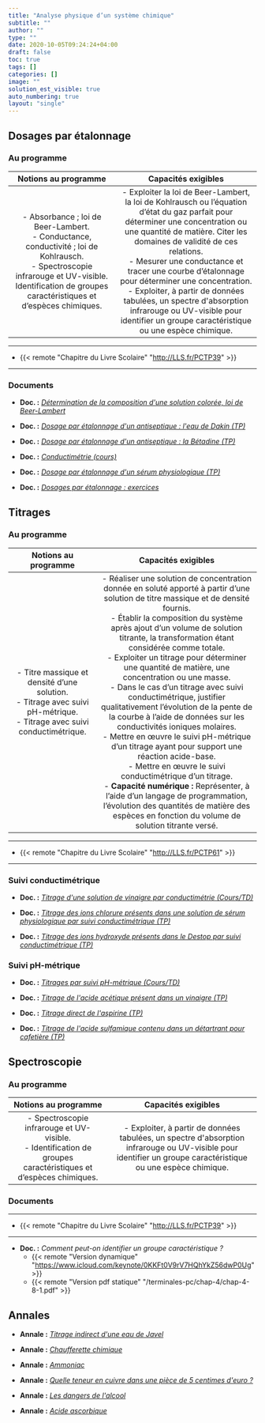 ```yaml
---
title: "Analyse physique d’un système chimique"
subtitle: ""
author: ""
type: ""
date: 2020-10-05T09:24:24+04:00
draft: false
toc: true
tags: []
categories: []
image: ""
solution_est_visible: true
auto_numbering: true
layout: "single"
---
```


## Dosages par étalonnage

### Au programme

| Notions au programme | Capacités exigibles |
|:-:|:-:|
| - Absorbance&nbsp;; loi de Beer-Lambert.<br />- Conductance, conductivité&nbsp;; loi de Kohlrausch.<br />- Spectroscopie infrarouge et UV-visible. Identification de groupes caractéristiques et d’espèces chimiques.   | - Exploiter la loi de Beer-Lambert, la loi de Kohlrausch ou l’équation d’état du gaz parfait pour déterminer une concentration ou une quantité de matière. Citer les domaines de validité de ces relations.<br />- Mesurer une conductance et tracer une courbe d’étalonnage pour déterminer une concentration.<br />- Exploiter, à partir de données tabulées, un spectre d'absorption infrarouge ou UV-visible pour identifier un groupe caractéristique ou une espèce chimique.  |

----

- {{< remote "Chapitre du Livre Scolaire" "http://LLS.fr/PCTP39" >}}

----

### Documents

- **Doc. :** [*Détermination de la composition d'une solution colorée, loi de Beer-Lambert*](1-beer-lambert)

- **Doc. :** [*Dosage par étalonnage d'un antiseptique : l'eau de Dakin (TP)*](2-eau-dakin)

- **Doc. :** [*Dosage par étalonnage d'un antiseptique : la Bétadine (TP)*](19-dosage-conductimetrique-betadine)

- **Doc. :** [*Conductimétrie (cours)*](3-conductivite-solution)

- **Doc. :** [*Dosage par étalonnage d'un sérum physiologique (TP)*](4-kohlrausch-dosage)

- **Doc. :** [*Dosages par étalonnage : exercices*](14-dosages-etalonnage-exercices)

## Titrages

### Au programme

| Notions au programme | Capacités exigibles |
|:-:|:-:|
| - Titre massique et densité d’une solution.<br />- Titrage avec suivi pH-métrique.<br />- Titrage avec suivi conductimétrique.    | - Réaliser une solution de concentration donnée en soluté apporté à partir d’une solution de titre massique et de densité fournis.<br />- Établir la composition du système après ajout d’un volume de solution titrante, la transformation étant considérée comme totale.<br />- Exploiter un titrage pour déterminer une quantité de matière, une concentration ou une masse.<br />- Dans le cas d’un titrage avec suivi conductimétrique, justifier qualitativement l’évolution de la pente de la courbe à l’aide de données sur les conductivités ioniques molaires.<br />- Mettre en œuvre le suivi pH-métrique d’un titrage ayant pour support une réaction acide-base.<br />- Mettre en œuvre le suivi conductimétrique d’un titrage.<br />- **Capacité numérique :** Représenter, à l’aide d’un langage de programmation, l’évolution des quantités de matière des espèces en fonction du volume de solution titrante versé.   |

----

- {{< remote "Chapitre du Livre Scolaire" "http://LLS.fr/PCTP61" >}}

----

### Suivi conductimétrique

- **Doc. :** [*Titrage d'une solution de vinaigre par conductimétrie (Cours/TD)*](5-titrage-conductimetrique)

- **Doc. :** [*Titrage des ions chlorure présents dans une solution de sérum physiologique par suivi conductimétrique (TP)*](6-titrage-conductimetrique-2)

- **Doc. :** [*Titrage des ions hydroxyde présents dans le Destop par suivi conductimétrique (TP)*](20-destop-conductimetrie)

### Suivi pH-métrique

- **Doc. :** [*Titrages par suivi pH-métrique (Cours/TD)*](7-titrage-acide-base)

- **Doc. :** [*Titrage de l'acide acétique présent dans un vinaigre (TP)*](15-titrage-acide-acetique)

- **Doc. :** [*Titrage direct de l'aspirine (TP)*](18-titrage-aspirine)

- **Doc. :** [*Titrage de l'acide sulfamique contenu dans un détartrant pour cafetière (TP)*](21-titrage-detartrant)

## Spectroscopie

### Au programme

| Notions au programme | Capacités exigibles |
|:-:|:-:|
| - Spectroscopie infrarouge et UV-visible.<br />- Identification de groupes caractéristiques et d’espèces chimiques.   | - Exploiter, à partir de données tabulées, un spectre d'absorption infrarouge ou UV-visible pour identifier un groupe caractéristique ou une espèce chimique.  |

### Documents

----

- {{< remote "Chapitre du Livre Scolaire" "http://LLS.fr/PCTP39" >}}

----

- **Doc. :** *Comment peut-on identifier un groupe caractéristique ?*
  - {{< remote "Version dynamique" "https://www.icloud.com/keynote/0KKFt0V9rV7HQhYkZ56dwP0Ug" >}}
  - {{< remote "Version pdf statique" "/terminales-pc/chap-4/chap-4-8-1.pdf" >}}

## Annales

- **Annale :** [*Titrage indirect d'une eau de Javel*](8-titrage-indirect)

- **Annale :** [*Chaufferette chimique*](9-chaufferette-chimique)

- **Annale :** [*Ammoniac*](10-ammoniac)

- **Annale :** [*Quelle teneur en cuivre dans une pièce de 5 centimes d'euro ?*](11-teneur-cuivre-piece)

- **Annale :** [*Les dangers de l'alcool*](12-alcool)

- **Annale :** [*Acide ascorbique*](13-acide-ascorbique)
